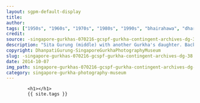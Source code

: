 ```yaml
---
layout: sgpm-default-display
title: 
author: 
tags: ["1950s", "1960s", "1970s", "1980s", "1990s", "bhairahawa", "dharan", "gurkhas", "kathmandu", "nepal", "pokhara", "singapore", "singapore gurkha archive", "singapore gurkha old photographs", "singapore gurkha photography museum", "singapore gurkhas"]
credit: 
source: -singapore-gurkhas-070216-gcspf-gurkha-contingent-archives-dg-38
description: "Sita Gurung (middle) with another Gurkha's daughter. Background is Block 'L'. Date: Mid 1970s."
copyright: DhanpatiGurung-SingaporeGurkhaPhotographyMuseum
slug: -singapore-gurkhas-070216-gcspf-gurkha-contingent-archives-dg-38
date: 2014-10-07
img_path: singapore-gurkhas-070216-gcspf-gurkha-contingent-archives-dg-38.jpg
category: singapore-gurkha-photography-museum
---
```

	 		

	 		<h1></h1>
	 		{{ site.tags }}
	 		
